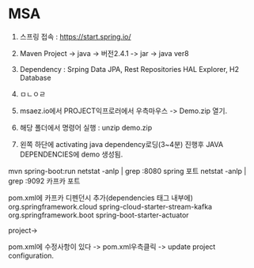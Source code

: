 # MSA

1. 스프링 접속 : https://start.spring.io/
2. Maven Project -> java -> 버전2.4.1 -> jar -> java ver8
3. Dependency : Srping Data JPA, Rest Repositories HAL Explorer, H2 Database 
4. ㅁㄴㅇㄹ




1. msaez.io에서 PROJECT익프로러에서 우측마우스 -> Demo.zip 열기.
2. 해당 폴더에서 명령어 실행 : unzip demo.zip 
3. 왼쪽 하단에 activating java dependency로딩(3~4분) 진행후 JAVA DEPENDENCIES에 demo 생성됨.



mvn spring-boot:run
netstat -anlp | grep :8080     spring 포트
netstat -anlp | grep :9092     카프카 포트



pom.xml에 카프카 디펜던시 추가(dependencies 태그 내부에)
        <!-- kafka streams -->
        <dependency>
            <groupId>org.springframework.cloud</groupId>
            <artifactId>spring-cloud-starter-stream-kafka</artifactId>
        </dependency>
        <dependency>
            <groupId>org.springframework.boot</groupId>
            <artifactId>spring-boot-starter-actuator</artifactId>
        </dependency>
        
        

project->

pom.xml에 수정사항이 있다 -> pom.xml우측클릭 -> update project configuration.
